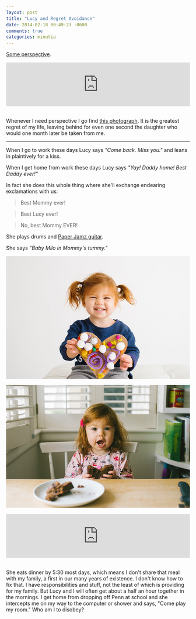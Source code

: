 ```yaml
---
layout: post
title: "Lucy and Regret Avoidance"
date: 2014-02-18 00:49:23 -0600
comments: true
categories: minutia
---
```


[Some perspective](http://2010.danielsjourney.com/2011/08/13/one-year.html).

<iframe style="border: 0; width: 100%; height: 120px; margin-bottom: 1em;" src="http://bandcamp.com/EmbeddedPlayer/album=1033868237/size=large/bgcol=ffffff/linkcol=0687f5/tracklist=false/artwork=small/t=1/transparent=true/" seamless><a href="http://music.sonluxmusic.com/album/son-lux-breakthru-radio-session">Son Lux (BreakThru Radio Session) by Son Lux</a></iframe>

Whenever I need perspective I go find [this photograph](http://www.flickr.com/photos/carissabyers/4779129420/). It is the greatest regret of my life, leaving behind for even one second the daughter who would one month later be taken from me.

---

When I go to work these days Lucy says *"Come back. Miss you."* and leans in plaintively for a kiss. 

When I get home from work these days Lucy says *"Yay! Daddy home! Best Daddy ever!"*

In fact she does this whole thing where she'll exchange endearing exclamations with us:

> Best Mommy ever!

> Best Lucy ever!

> No, best Mommy EVER!

She plays drums and [Paper Jamz guitar](http://instagram.com/p/kfxeygIhg4/).

She says *"Baby Milo in Mommy's tummy."*

![](/images/DSC_3903.jpg)

![](/images/DSC_4327-2.jpg)

<iframe style="border: 0; width: 100%; height: 120px; margin-bottom: 1em;" src="http://bandcamp.com/EmbeddedPlayer/album=72457702/size=large/bgcol=ffffff/linkcol=0687f5/tracklist=false/artwork=small/t=9/transparent=true/" seamless><a href="http://music.sonluxmusic.com/album/we-are-rising-remixed">We Are Rising - REMIXED by Son Lux</a></iframe>

She eats dinner by 5:30 most days, which means I don't share that meal with my family, a first in our many years of existence. I don't know how to fix that. I have responsibilities and stuff, not the least of which is providing for my family. But Lucy and I will often get about a half an hour together in the mornings. I get home from dropping off Penn at school and she intercepts me on my way to the computer or shower and says, "Come play my room." Who am I to disobey?